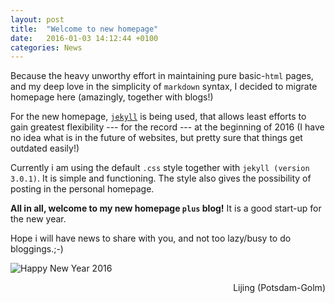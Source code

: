 ```yaml
---
layout: post
title:  "Welcome to new homepage"
date:   2016-01-03 14:12:44 +0100
categories: News
---
```


Because the heavy unworthy effort in maintaining pure basic-`html` pages, and my deep love in the simplicity of `markdown` syntax, I decided to migrate homepage here (amazingly, together with blogs!)

For the new homepage, [`jekyll`](https://jekyllrb.com/) is being used, that allows least efforts to gain greatest flexibility --- for the record --- at the beginning of 2016 (I have no idea what is in the future of websites, but pretty sure that things get outdated easily!)

Currently i am using the default `.css` style together with `jekyll (version 3.0.1)`. It is simple and functioning. The style also gives the possibility of posting in the personal homepage.

**All in all, welcome to my new homepage `plus` blog!** It is a good start-up for the new year.

Hope i will have news to share with you, and not too lazy/busy to do bloggings.;-)

![Happy New Year 2016](http://happynewyear2016-imageshd.com/wp-content/uploads/2015/12/happy-new-year-3d-wallpaper-photos-2016.jpg)

<p align="right"> Lijing (Potsdam-Golm)</p>
